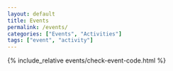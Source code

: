 ```yaml
---
layout: default
title: Events
permalink: /events/
categories: ["Events", "Activities"]
tags: ["event", "activity"]
---
```


{% include_relative events/check-event-code.html %}


